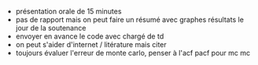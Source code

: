 - présentation orale de 15 minutes
- pas de rapport mais on peut faire un résumé avec graphes résultats le jour de la soutenance
- envoyer en avance le code avec chargé de td 
- on peut s'aider d'internet / litérature mais citer
- toujours évaluer l'erreur de monte carlo, penser à l'acf pacf pour mc mc
